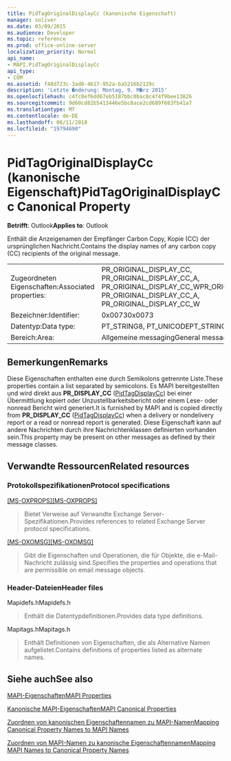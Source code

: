 ```yaml
---
title: PidTagOriginalDisplayCc (kanonische Eigenschaft)
manager: soliver
ms.date: 03/09/2015
ms.audience: Developer
ms.topic: reference
ms.prod: office-online-server
localization_priority: Normal
api_name:
- MAPI.PidTagOriginalDisplayCc
api_type:
- COM
ms.assetid: f48d723c-3ad8-4617-952a-ba5216b2129c
description: 'Letzte �nderung: Montag, 9. M�rz 2015'
ms.openlocfilehash: c4fc8ef6dd67eb5187bbc0bac8c4f4f9bee13826
ms.sourcegitcommit: 9d60cd82b5413446e5bc8ace2cd689f683fb41a7
ms.translationtype: MT
ms.contentlocale: de-DE
ms.lasthandoff: 06/11/2018
ms.locfileid: "19794690"
---
```

# <a name="pidtagoriginaldisplaycc-canonical-property"></a><span data-ttu-id="118fd-103">PidTagOriginalDisplayCc (kanonische Eigenschaft)</span><span class="sxs-lookup"><span data-stu-id="118fd-103">PidTagOriginalDisplayCc Canonical Property</span></span>

  
  
<span data-ttu-id="118fd-104">**Betrifft**: Outlook</span><span class="sxs-lookup"><span data-stu-id="118fd-104">**Applies to**: Outlook</span></span> 
  
<span data-ttu-id="118fd-105">Enthält die Anzeigenamen der Empfänger Carbon Copy, Kopie (CC) der ursprünglichen Nachricht.</span><span class="sxs-lookup"><span data-stu-id="118fd-105">Contains the display names of any carbon copy (CC) recipients of the original message.</span></span>
  
|||
|:-----|:-----|
|<span data-ttu-id="118fd-106">Zugeordneten Eigenschaften:</span><span class="sxs-lookup"><span data-stu-id="118fd-106">Associated properties:</span></span>  <br/> |<span data-ttu-id="118fd-107">PR_ORIGINAL_DISPLAY_CC, PR_ORIGINAL_DISPLAY_CC_A, PR_ORIGINAL_DISPLAY_CC_W</span><span class="sxs-lookup"><span data-stu-id="118fd-107">PR_ORIGINAL_DISPLAY_CC, PR_ORIGINAL_DISPLAY_CC_A, PR_ORIGINAL_DISPLAY_CC_W</span></span>  <br/> |
|<span data-ttu-id="118fd-108">Bezeichner:</span><span class="sxs-lookup"><span data-stu-id="118fd-108">Identifier:</span></span>  <br/> |<span data-ttu-id="118fd-109">0x0073</span><span class="sxs-lookup"><span data-stu-id="118fd-109">0x0073</span></span>  <br/> |
|<span data-ttu-id="118fd-110">Datentyp:</span><span class="sxs-lookup"><span data-stu-id="118fd-110">Data type:</span></span>  <br/> |<span data-ttu-id="118fd-111">PT_STRING8, PT_UNICODE</span><span class="sxs-lookup"><span data-stu-id="118fd-111">PT_STRING8, PT_UNICODE</span></span>  <br/> |
|<span data-ttu-id="118fd-112">Bereich:</span><span class="sxs-lookup"><span data-stu-id="118fd-112">Area:</span></span>  <br/> |<span data-ttu-id="118fd-113">Allgemeine messaging</span><span class="sxs-lookup"><span data-stu-id="118fd-113">General messaging</span></span>  <br/> |
   
## <a name="remarks"></a><span data-ttu-id="118fd-114">Bemerkungen</span><span class="sxs-lookup"><span data-stu-id="118fd-114">Remarks</span></span>

<span data-ttu-id="118fd-115">Diese Eigenschaften enthalten eine durch Semikolons getrennte Liste.</span><span class="sxs-lookup"><span data-stu-id="118fd-115">These properties contain a list separated by semicolons.</span></span> <span data-ttu-id="118fd-116">Es MAPI bereitgestellten und wird direkt aus **PR_DISPLAY_CC** ([PidTagDisplayCc](pidtagdisplaycc-canonical-property.md)) bei einer Übermittlung kopiert oder Unzustellbarkeitsbericht oder einem Lese- oder nonread Bericht wird generiert.</span><span class="sxs-lookup"><span data-stu-id="118fd-116">It is furnished by MAPI and is copied directly from **PR_DISPLAY_CC** ([PidTagDisplayCc](pidtagdisplaycc-canonical-property.md)) when a delivery or nondelivery report or a read or nonread report is generated.</span></span> <span data-ttu-id="118fd-117">Diese Eigenschaft kann auf andere Nachrichten durch ihre Nachrichtenklassen definierten vorhanden sein.</span><span class="sxs-lookup"><span data-stu-id="118fd-117">This property may be present on other messages as defined by their message classes.</span></span>
  
## <a name="related-resources"></a><span data-ttu-id="118fd-118">Verwandte Ressourcen</span><span class="sxs-lookup"><span data-stu-id="118fd-118">Related resources</span></span>

### <a name="protocol-specifications"></a><span data-ttu-id="118fd-119">Protokollspezifikationen</span><span class="sxs-lookup"><span data-stu-id="118fd-119">Protocol specifications</span></span>

<span data-ttu-id="118fd-120">[[MS-OXPROPS]](http://msdn.microsoft.com/library/f6ab1613-aefe-447d-a49c-18217230b148%28Office.15%29.aspx)</span><span class="sxs-lookup"><span data-stu-id="118fd-120">[[MS-OXPROPS]](http://msdn.microsoft.com/library/f6ab1613-aefe-447d-a49c-18217230b148%28Office.15%29.aspx)</span></span>
  
> <span data-ttu-id="118fd-121">Bietet Verweise auf Verwandte Exchange Server-Spezifikationen.</span><span class="sxs-lookup"><span data-stu-id="118fd-121">Provides references to related Exchange Server protocol specifications.</span></span>
    
<span data-ttu-id="118fd-122">[[MS-OXOMSG]](http://msdn.microsoft.com/library/daa9120f-f325-4afb-a738-28f91049ab3c%28Office.15%29.aspx)</span><span class="sxs-lookup"><span data-stu-id="118fd-122">[[MS-OXOMSG]](http://msdn.microsoft.com/library/daa9120f-f325-4afb-a738-28f91049ab3c%28Office.15%29.aspx)</span></span>
  
> <span data-ttu-id="118fd-123">Gibt die Eigenschaften und Operationen, die für Objekte, die e-Mail-Nachricht zulässig sind.</span><span class="sxs-lookup"><span data-stu-id="118fd-123">Specifies the properties and operations that are permissible on email message objects.</span></span>
    
### <a name="header-files"></a><span data-ttu-id="118fd-124">Header-Dateien</span><span class="sxs-lookup"><span data-stu-id="118fd-124">Header files</span></span>

<span data-ttu-id="118fd-125">Mapidefs.h</span><span class="sxs-lookup"><span data-stu-id="118fd-125">Mapidefs.h</span></span>
  
> <span data-ttu-id="118fd-126">Enthält die Datentypdefinitionen.</span><span class="sxs-lookup"><span data-stu-id="118fd-126">Provides data type definitions.</span></span>
    
<span data-ttu-id="118fd-127">Mapitags.h</span><span class="sxs-lookup"><span data-stu-id="118fd-127">Mapitags.h</span></span>
  
> <span data-ttu-id="118fd-128">Enthält Definitionen von Eigenschaften, die als Alternative Namen aufgelistet.</span><span class="sxs-lookup"><span data-stu-id="118fd-128">Contains definitions of properties listed as alternate names.</span></span>
    
## <a name="see-also"></a><span data-ttu-id="118fd-129">Siehe auch</span><span class="sxs-lookup"><span data-stu-id="118fd-129">See also</span></span>



[<span data-ttu-id="118fd-130">MAPI-Eigenschaften</span><span class="sxs-lookup"><span data-stu-id="118fd-130">MAPI Properties</span></span>](mapi-properties.md)
  
[<span data-ttu-id="118fd-131">Kanonische MAPI-Eigenschaften</span><span class="sxs-lookup"><span data-stu-id="118fd-131">MAPI Canonical Properties</span></span>](mapi-canonical-properties.md)
  
[<span data-ttu-id="118fd-132">Zuordnen von kanonischen Eigenschaftennamen zu MAPI-Namen</span><span class="sxs-lookup"><span data-stu-id="118fd-132">Mapping Canonical Property Names to MAPI Names</span></span>](mapping-canonical-property-names-to-mapi-names.md)
  
[<span data-ttu-id="118fd-133">Zuordnen von MAPI-Namen zu kanonische Eigenschaftennamen</span><span class="sxs-lookup"><span data-stu-id="118fd-133">Mapping MAPI Names to Canonical Property Names</span></span>](mapping-mapi-names-to-canonical-property-names.md)

